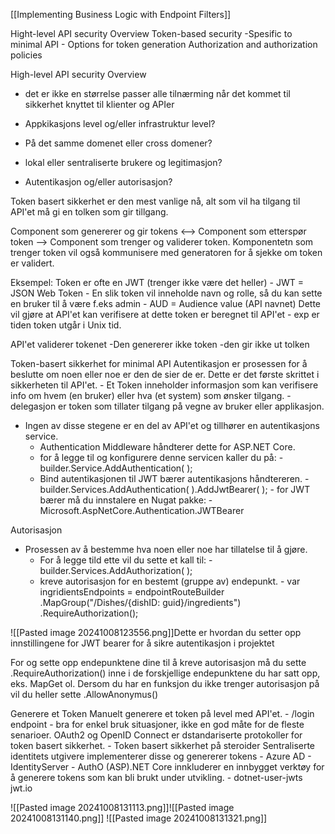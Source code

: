 [[Implementing Business Logic with Endpoint Filters]]

Hight-level API security Overview
Token-based security
	-Spesific to minimal API
	- Options for token generation
Authorization and authorization policies


High-level API security Overview
- det er ikke en størrelse passer alle tilnærming når det kommet til sikkerhet knyttet til klienter og APIer

- Appkikasjons level og/eller infrastruktur level?
- På det samme domenet eller cross domener?
- lokal eller sentraliserte brukere og legitimasjon?
- Autentikasjon og/eller autorisasjon?

Token basert sikkerhet er den mest vanlige nå, alt som vil ha tilgang til API'et må gi en tolken som gir tillgang.

Component som genererer og gir tokens  <--> Component som etterspør token --> Component som trenger og validerer token.
	Komponentetn som trenger token vil også kommunisere med generatoren for å sjekke om token er validert. 

Eksempel:
		Token er ofte en JWT (trenger ikke være det heller) 
					- JWT = JSON Web Token
			- En slik token vil inneholde navn og rolle, så du kan sette en bruker til å være f.eks admin
			- AUD = Audience value (API navnet) Dette vil gjøre at API'et kan verifisere at dette token er beregnet til API'et
			- exp er tiden token utgår i Unix tid.

API'et validerer tokenet
	-Den genererer ikke token
	-den gir ikke ut tolken

Token-basert sikkerhet for minimal API
	Autentikasjon er prosessen for å beslutte om noen eller noe er den de sier de er. 
	Dette er det første skrittet i sikkerheten til API'et.
	- Et Token inneholder informasjon som kan verifisere info om hvem (en bruker) eller hva (et system) som ønsker tilgang. 
	- delegasjon er token som tillater tilgang på vegne av bruker eller applikasjon.
- Ingen av disse stegene er en del av API'et og tillhører en autentikasjons service. 
	- Authentication Middleware håndterer dette for ASP.NET Core.
	- for å legge til og konfigurere denne servicen kaller du på:
			- builder.Service.AddAuthentication( );
	- Bind autentikasjonen til JWT bærer autentikasjons håndtereren.
			- builder.Services.AddAuthentication( ).AddJwtBearer( );
			- for JWT bærer må du innstalere en Nugat pakke:
					- Microsoft.AspNetCore.Authentication.JWTBearer

Autorisasjon
 - Prosessen av å bestemme hva noen eller noe har tillatelse til å gjøre. 
	 - For å legge tild ette vil du sette et kall til:
			 - builder.Services.AddAuthorization( );
	- kreve autorisasjon for en bestemt (gruppe av) endepunkt.
			- var ingridientsEndpoints = endpointRouteBuilder
				.MapGroup("/Dishes/{dishID: guid}/ingredients")
				.RequireAuthorization();

![[Pasted image 20241008123556.png]]Dette er hvordan du setter opp innstillingene for JWT bearer for å sikre autentikasjon i projektet

For og sette opp endepunktene dine til å kreve autorisasjon må du sette .RequireAuthorization() inne i de forskjellige endepunktene du har satt opp, eks. MapGet ol. 
Dersom du har en funksjon du ikke trenger autorisasjon på vil du heller sette .AllowAnonymus()


Generere et Token
	Manuelt generere et token på level med API'et. 
			- /login endpoint
			- bra for enkel bruk situasjoner, ikke en god måte for de fleste senarioer. 
	OAuth2 og OpenID Connect er dstandariserte protokoller for token basert sikkerhet. 
			- Token basert sikkerhet på steroider
	Sentraliserte identitets utgivere implementerer disse og genererer tokens
			- Azure AD
			- IdentityServer
			- AuthO
	(ASP).NET Core innkluderer en innbygget verktøy for å generere tokens som kan bli brukt under utvikling.
			- dotnet-user-jwts
jwt.io

![[Pasted image 20241008131113.png]]![[Pasted image 20241008131140.png]]
![[Pasted image 20241008131321.png]]